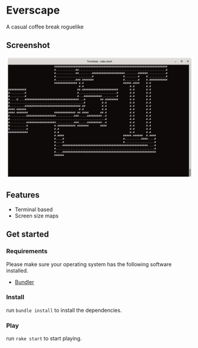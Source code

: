 # Everscape

A casual coffee break roguelike

## Screenshot
<img src="data/screenshots/Screenshot from 2020-08-04 01-40-19.png" alt="Screenshot">

## Features
* Terminal based
* Screen size maps


## Get started
### Requirements
Please make sure your operating system has the following software installed.
* [Bundler](https://bundler.io/)

### Install
run `bundle install` to install the dependencies.

### Play
run `rake start` to start playing.
